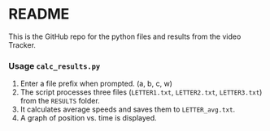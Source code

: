 # README
This is the GitHub repo for the python files and results from the video Tracker.

### Usage `calc_results.py`

1. Enter a file prefix when prompted. (a, b, c, w)
2. The script processes three files (`LETTER1.txt`, `LETTER2.txt`, `LETTER3.txt`) from the `RESULTS` folder.
3. It calculates average speeds and saves them to `LETTER_avg.txt`.
4. A graph of position vs. time is displayed.
